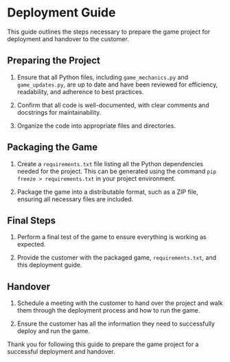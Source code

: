 # Deployment Guide

This guide outlines the steps necessary to prepare the game project for deployment and handover to the customer.

## Preparing the Project

1. Ensure that all Python files, including `game_mechanics.py` and `game_updates.py`, are up to date and have been reviewed for efficiency, readability, and adherence to best practices.

2. Confirm that all code is well-documented, with clear comments and docstrings for maintainability.

3. Organize the code into appropriate files and directories.

## Packaging the Game

1. Create a `requirements.txt` file listing all the Python dependencies needed for the project. This can be generated using the command `pip freeze > requirements.txt` in your project environment.

2. Package the game into a distributable format, such as a ZIP file, ensuring all necessary files are included.

## Final Steps

1. Perform a final test of the game to ensure everything is working as expected.

2. Provide the customer with the packaged game, `requirements.txt`, and this deployment guide.

## Handover

1. Schedule a meeting with the customer to hand over the project and walk them through the deployment process and how to run the game.

2. Ensure the customer has all the information they need to successfully deploy and run the game.

Thank you for following this guide to prepare the game project for a successful deployment and handover.